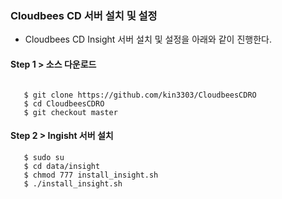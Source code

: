 

 
### Cloudbees CD 서버 설치 및 설정

- Cloudbees CD Insight 서버 설치 및 설정을 아래와 같이 진행한다.

#### Step 1 > 소스 다운로드

```console

   $ git clone https://github.com/kin3303/CloudbeesCDRO
   $ cd CloudbeesCDRO
   $ git checkout master
```

#### Step 2 > Ingisht 서버 설치

```console
   $ sudo su
   $ cd data/insight
   $ chmod 777 install_insight.sh
   $ ./install_insight.sh
```
